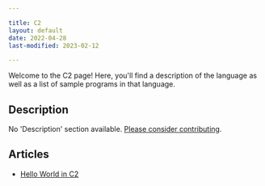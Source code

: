 ```yaml
---

title: C2
layout: default
date: 2022-04-28
last-modified: 2023-02-12

---
```


Welcome to the C2 page! Here, you'll find a description of the language as well as a list of sample programs in that language.

## Description

No 'Description' section available. [Please consider contributing](https://github.com/TheRenegadeCoder/sample-programs-website).

## Articles

- [Hello World in C2](https://sampleprograms.io/projects/hello-world/c2)